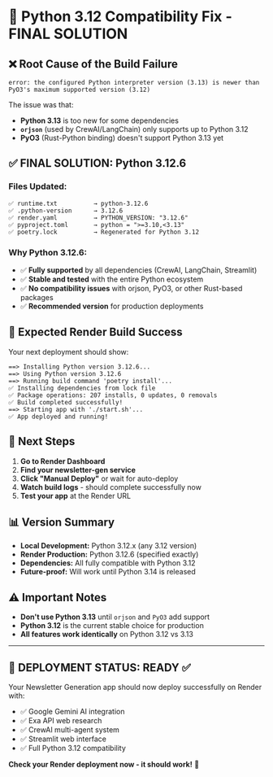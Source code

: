 # 🔧 Python 3.12 Compatibility Fix - FINAL SOLUTION

## ❌ **Root Cause of the Build Failure**
```
error: the configured Python interpreter version (3.13) is newer than PyO3's maximum supported version (3.12)
```

The issue was that:
- **Python 3.13** is too new for some dependencies
- **`orjson`** (used by CrewAI/LangChain) only supports up to Python 3.12
- **PyO3** (Rust-Python binding) doesn't support Python 3.13 yet

## ✅ **FINAL SOLUTION: Python 3.12.6**

### **Files Updated:**
```
✅ runtime.txt          → python-3.12.6
✅ .python-version      → 3.12.6  
✅ render.yaml          → PYTHON_VERSION: "3.12.6"
✅ pyproject.toml       → python = ">=3.10,<3.13"
✅ poetry.lock          → Regenerated for Python 3.12
```

### **Why Python 3.12.6:**
- ✅ **Fully supported** by all dependencies (CrewAI, LangChain, Streamlit)
- ✅ **Stable and tested** with the entire Python ecosystem
- ✅ **No compatibility issues** with orjson, PyO3, or other Rust-based packages
- ✅ **Recommended version** for production deployments

## 🚀 **Expected Render Build Success**

Your next deployment should show:
```
==> Installing Python version 3.12.6...
==> Using Python version 3.12.6
==> Running build command 'poetry install'...
✅ Installing dependencies from lock file
✅ Package operations: 207 installs, 0 updates, 0 removals
✅ Build completed successfully!
==> Starting app with './start.sh'...
✅ App deployed and running!
```

## 🎯 **Next Steps**

1. **Go to Render Dashboard**
2. **Find your newsletter-gen service**
3. **Click "Manual Deploy"** or wait for auto-deploy
4. **Watch build logs** - should complete successfully now
5. **Test your app** at the Render URL

## 📊 **Version Summary**
- **Local Development:** Python 3.12.x (any 3.12 version)
- **Render Production:** Python 3.12.6 (specified exactly)
- **Dependencies:** All fully compatible with Python 3.12
- **Future-proof:** Will work until Python 3.14 is released

## ⚠️ **Important Notes**
- **Don't use Python 3.13** until `orjson` and `PyO3` add support
- **Python 3.12** is the current stable choice for production
- **All features work identically** on Python 3.12 vs 3.13

---

## 🎉 **DEPLOYMENT STATUS: READY ✅**

Your Newsletter Generation app should now deploy successfully on Render with:
- ✅ Google Gemini AI integration
- ✅ Exa API web research  
- ✅ CrewAI multi-agent system
- ✅ Streamlit web interface
- ✅ Full Python 3.12 compatibility

**Check your Render deployment now - it should work!** 🚀

